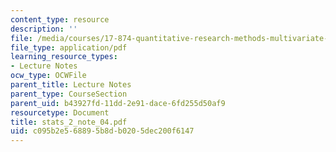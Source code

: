 ```yaml
---
content_type: resource
description: ''
file: /media/courses/17-874-quantitative-research-methods-multivariate-spring-2004/c095b2e568895b8db0205dec200f6147_stats_2_note_04.pdf
file_type: application/pdf
learning_resource_types:
- Lecture Notes
ocw_type: OCWFile
parent_title: Lecture Notes
parent_type: CourseSection
parent_uid: b43927fd-11dd-2e91-dace-6fd255d50af9
resourcetype: Document
title: stats_2_note_04.pdf
uid: c095b2e5-6889-5b8d-b020-5dec200f6147
---
```

